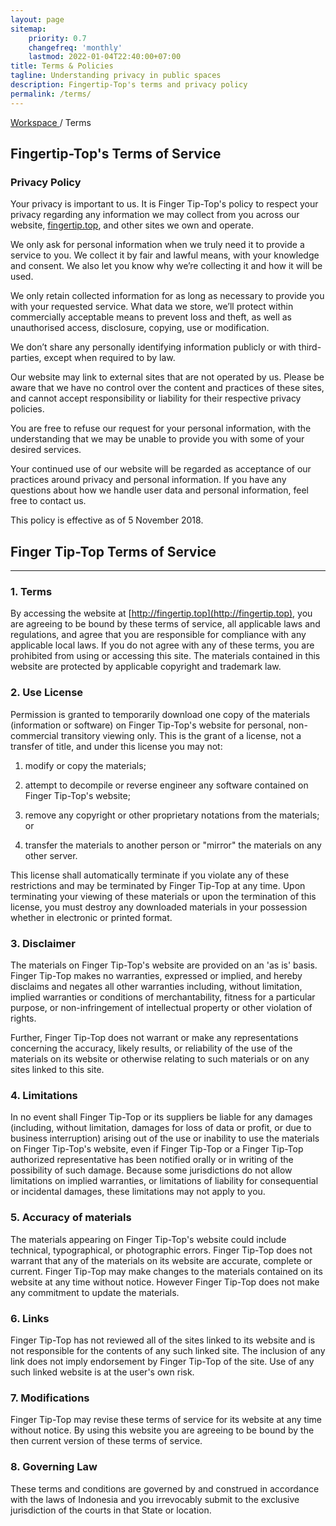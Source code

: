 ```yaml
---
layout: page
sitemap:
    priority: 0.7
    changefreq: 'monthly'
    lastmod: 2022-01-04T22:40:00+07:00
title: Terms & Policies
tagline: Understanding privacy in public spaces
description: Fingertip-Top's terms and privacy policy
permalink: /terms/
---
```

<section class="bg-bg-3 py-5">
	<div class="container opacity-60">
        <div class="row justify-content-center">
		<div class="col-lg-10 col-xl-8">
			<div class="row justify-content-between">
				<div class="col-auto" data-aos="fade-down" data-aos-delay="0">
					<a href="https://fingertip.top" class="text-dark-1">
					Workspace 
				    	</a>
				    	<span class="text-dark-1">
					/ 
				    	</span>
				    	<span class="text-dark-1">
					Terms
				    	</span>
				</div>
			</div>
        	</div>
        </div>
    	</div>
</section>
<section class="bg-bg-3 pb-8">
	<div class="container">
	<div class="row justify-content-center">
		<div class="col-lg-10 col-xl-8 col-xxl-7">
			<h2 class="display-3 mb-6 mb-md-15" data-aos="fade-down" data-aos-delay="500">
        			Fingertip-Top's Terms of Service
			</h2>
		</div>
	</div>
	</div>
</section>
<section class="bg-bg-3 pb-8">
    <div class="container">
        <div class="row justify-content-center">
            <div class="col-lg-10 col-xl-10 col-xxl-10 col-md-12 col-sm-12 col-xs-12">
                <h3 class="mb-4 mb-md-8 aos-init aos-animate" data-aos="fade-down" data-aos-delay="0">
		Privacy Policy
		</h3>
                <p class="pb-8 text-dark-1 fs-2 aos-init aos-animate" data-aos="fade-down" data-aos-delay="150">
		Your privacy is important to us. It is Finger Tip-Top's policy to respect your privacy regarding any information we may collect from you across our website,
		<a href="https://fingertip.top">fingertip.top</a>, and other sites we own and operate.
		</p>
                <p class="pb-8 text-dark-1 fs-2 aos-init aos-animate" data-aos="fade-down" data-aos-delay="150">
		We only ask for personal information when we truly need it to provide a service to you. 
		We collect it by fair and lawful means, with your knowledge and consent. We also let you know why we’re collecting it and how it will be used.
		</p>
                <p class="pb-8 fs-2 text-dark-1 aos-init aos-animate" data-aos="fade-down" data-aos-delay="150">
                We only retain collected information for as long as necessary to provide you with your requested service. What data we store, we’ll protect within commercially acceptable means to prevent loss and theft, as well as unauthorised access, disclosure, copying, use or modification.
                </p>
                <p class="pb-8 fs-2 text-dark-1 aos-init aos-animate" data-aos="fade-down" data-aos-delay="150">
                We don’t share any personally identifying information publicly or with third-parties, except when required to by law.
                </p>
                <p class="pb-8 fs-2 text-dark-1 aos-init aos-animate" data-aos="fade-down" data-aos-delay="150">
                Our website may link to external sites that are not operated by us. Please be aware that we have no control over the content and practices of these sites, and cannot accept responsibility or liability for their respective privacy policies.
                </p>
                <p class="pb-8 fs-2 text-dark-1 aos-init aos-animate" data-aos="fade-down" data-aos-delay="150">
                You are free to refuse our request for your personal information, with the understanding that we may be unable to provide you with some of your desired services.
                </p>
                <p class="pb-8 fs-2 text-dark-1 aos-init aos-animate" data-aos="fade-down" data-aos-delay="150">
                Your continued use of our website will be regarded as acceptance of our practices around privacy and personal information. If you have any questions about how we handle user data and personal information, feel free to contact us.
                </p>
                <p class="pb-8 fs-2 text-dark-1 opacity-60 aos-init aos-animate" data-aos="fade-down" data-aos-delay="150">
                This policy is effective as of 5 November 2018.
                </p>
            </div>
            </div>
        </div>
</section>

## Finger Tip-Top Terms of Service
<hr class="mt-2 mb-5">   

### 1. Terms

By accessing the website at [http://fingertip.top](http://fingertip.top), you are agreeing to be bound by these terms of service, all applicable laws and regulations, and agree that you are responsible for compliance with any applicable local laws. If you do not agree with any of these terms, you are prohibited from using or accessing this site. The materials contained in this website are protected by applicable copyright and trademark law.

### 2. Use License

Permission is granted to temporarily download one copy of the materials (information or software) on Finger Tip-Top's website for personal, non-commercial transitory viewing only. This is the grant of a license, not a transfer of title, and under this license you may not:

1. modify or copy the materials;
    
2. attempt to decompile or reverse engineer any software contained on Finger Tip-Top's website;
    
3. remove any copyright or other proprietary notations from the materials; or
    
4. transfer the materials to another person or "mirror" the materials on any other server.

This license shall automatically terminate if you violate any of these restrictions and may be terminated by Finger Tip-Top at any time. Upon terminating your viewing of these materials or upon the termination of this license, you must destroy any downloaded materials in your possession whether in electronic or printed format.
    
### 3. Disclaimer

The materials on Finger Tip-Top's website are provided on an 'as is' basis. Finger Tip-Top makes no warranties, expressed or implied, and hereby disclaims and negates all other warranties including, without limitation, implied warranties or conditions of merchantability, fitness for a particular purpose, or non-infringement of intellectual property or other violation of rights.

Further, Finger Tip-Top does not warrant or make any representations concerning the accuracy, likely results, or reliability of the use of the materials on its website or otherwise relating to such materials or on any sites linked to this site.

### 4. Limitations

In no event shall Finger Tip-Top or its suppliers be liable for any damages (including, without limitation, damages for loss of data or profit, or due to business interruption) arising out of the use or inability to use the materials on Finger Tip-Top's website, even if Finger Tip-Top or a Finger Tip-Top authorized representative has been notified orally or in writing of the possibility of such damage. Because some jurisdictions do not allow limitations on implied warranties, or limitations of liability for consequential or incidental damages, these limitations may not apply to you.

### 5. Accuracy of materials

The materials appearing on Finger Tip-Top's website could include technical, typographical, or photographic errors. Finger Tip-Top does not warrant that any of the materials on its website are accurate, complete or current. Finger Tip-Top may make changes to the materials contained on its website at any time without notice. However Finger Tip-Top does not make any commitment to update the materials.

### 6. Links

Finger Tip-Top has not reviewed all of the sites linked to its website and is not responsible for the contents of any such linked site. The inclusion of any link does not imply endorsement by Finger Tip-Top of the site. Use of any such linked website is at the user's own risk.

### 7. Modifications

Finger Tip-Top may revise these terms of service for its website at any time without notice. By using this website you are agreeing to be bound by the then current version of these terms of service.

### 8. Governing Law

These terms and conditions are governed by and construed in accordance with the laws of Indonesia and you irrevocably submit to the exclusive jurisdiction of the courts in that State or location.

